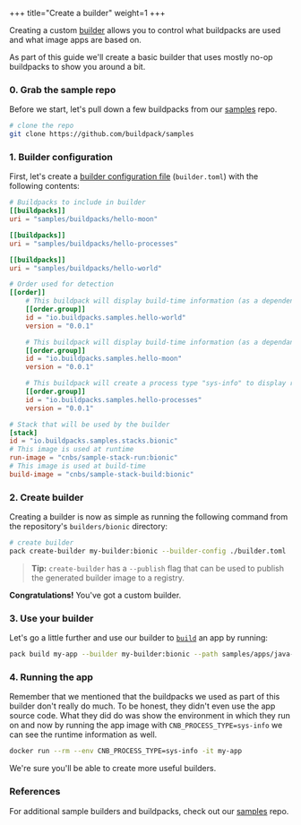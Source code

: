 +++
title="Create a builder"
weight=1
+++

Creating a custom [builder][builder] allows you to control what buildpacks are used and what image apps are based on.

<!--more-->

As part of this guide we'll create a basic builder that uses mostly no-op buildpacks to show you around a bit.

### 0. Grab the sample repo

Before we start, let's pull down a few buildpacks from our [samples][samples] repo.

```bash
# clone the repo
git clone https://github.com/buildpack/samples
```

### 1. Builder configuration

First, let's create a [builder configuration file][builder-config] (`builder.toml`) with the following contents:

```toml
# Buildpacks to include in builder
[[buildpacks]]
uri = "samples/buildpacks/hello-moon"

[[buildpacks]]
uri = "samples/buildpacks/hello-processes"

[[buildpacks]]
uri = "samples/buildpacks/hello-world"

# Order used for detection
[[order]]
    # This buildpack will display build-time information (as a dependency)
    [[order.group]]
    id = "io.buildpacks.samples.hello-world"
    version = "0.0.1"

    # This buildpack will display build-time information (as a dependant)
    [[order.group]]
    id = "io.buildpacks.samples.hello-moon"
    version = "0.0.1"

    # This buildpack will create a process type "sys-info" to display runtime information
    [[order.group]]
    id = "io.buildpacks.samples.hello-processes"
    version = "0.0.1"

# Stack that will be used by the builder
[stack]
id = "io.buildpacks.samples.stacks.bionic"
# This image is used at runtime
run-image = "cnbs/sample-stack-run:bionic"
# This image is used at build-time
build-image = "cnbs/sample-stack-build:bionic"
```

### 2. Create builder

Creating a builder is now as simple as running the following command from the repository's `builders/bionic` directory:

```bash
# create builder
pack create-builder my-builder:bionic --builder-config ./builder.toml
```

> **Tip:** `create-builder` has a `--publish` flag that can be used to publish the generated builder image to a registry.

**Congratulations!** You've got a custom builder.

### 3. Use your builder

Let's go a little further and use our builder to [`build`][build] an app by running:

```bash
pack build my-app --builder my-builder:bionic --path samples/apps/java-maven/
```

### 4. Running the app

Remember that we mentioned that the buildpacks we used as part of this builder don't really do much. To be honest, they
didn't even use the app source code. What they did do was show the environment in which they run on and now by running
the app image with `CNB_PROCESS_TYPE=sys-info` we can see the runtime information as well.

```bash
docker run --rm --env CNB_PROCESS_TYPE=sys-info -it my-app
```

We're sure you'll be able to create more useful builders.

### References

For additional sample builders and buildpacks, check out our [samples][samples] repo.

[build]: /docs/concepts/operations/build/
[builder]: /docs/concepts/components/builder/
[builder-config]: /docs/reference/builder-config/
[samples]: https://github.com/buildpack/samples